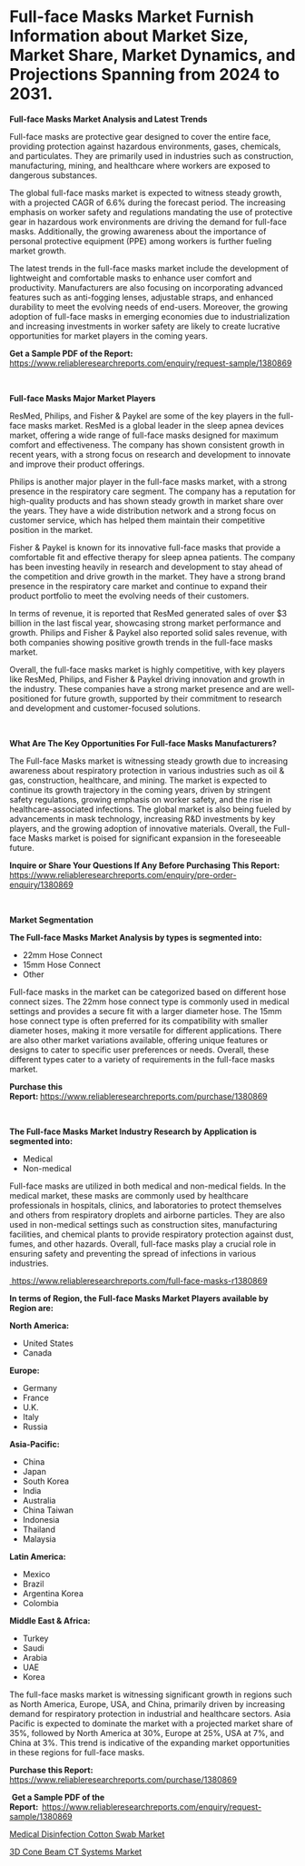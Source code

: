 <p><h1>Full-face Masks Market Furnish Information about Market Size, Market Share, Market Dynamics, and Projections Spanning from 2024 to 2031.</h1></p><p><strong>Full-face Masks Market Analysis and Latest Trends</strong></p>
<p><p>Full-face masks are protective gear designed to cover the entire face, providing protection against hazardous environments, gases, chemicals, and particulates. They are primarily used in industries such as construction, manufacturing, mining, and healthcare where workers are exposed to dangerous substances.</p><p>The global full-face masks market is expected to witness steady growth, with a projected CAGR of 6.6% during the forecast period. The increasing emphasis on worker safety and regulations mandating the use of protective gear in hazardous work environments are driving the demand for full-face masks. Additionally, the growing awareness about the importance of personal protective equipment (PPE) among workers is further fueling market growth.</p><p>The latest trends in the full-face masks market include the development of lightweight and comfortable masks to enhance user comfort and productivity. Manufacturers are also focusing on incorporating advanced features such as anti-fogging lenses, adjustable straps, and enhanced durability to meet the evolving needs of end-users. Moreover, the growing adoption of full-face masks in emerging economies due to industrialization and increasing investments in worker safety are likely to create lucrative opportunities for market players in the coming years.</p></p>
<p><strong>Get a Sample PDF of the Report:&nbsp;</strong> <a href="https://www.reliableresearchreports.com/enquiry/request-sample/1380869">https://www.reliableresearchreports.com/enquiry/request-sample/1380869</a></p>
<p>&nbsp;</p>
<p><strong>Full-face Masks Major Market Players</strong></p>
<p><p>ResMed, Philips, and Fisher & Paykel are some of the key players in the full-face masks market. ResMed is a global leader in the sleep apnea devices market, offering a wide range of full-face masks designed for maximum comfort and effectiveness. The company has shown consistent growth in recent years, with a strong focus on research and development to innovate and improve their product offerings.</p><p>Philips is another major player in the full-face masks market, with a strong presence in the respiratory care segment. The company has a reputation for high-quality products and has shown steady growth in market share over the years. They have a wide distribution network and a strong focus on customer service, which has helped them maintain their competitive position in the market.</p><p>Fisher & Paykel is known for its innovative full-face masks that provide a comfortable fit and effective therapy for sleep apnea patients. The company has been investing heavily in research and development to stay ahead of the competition and drive growth in the market. They have a strong brand presence in the respiratory care market and continue to expand their product portfolio to meet the evolving needs of their customers.</p><p>In terms of revenue, it is reported that ResMed generated sales of over $3 billion in the last fiscal year, showcasing strong market performance and growth. Philips and Fisher & Paykel also reported solid sales revenue, with both companies showing positive growth trends in the full-face masks market.</p><p>Overall, the full-face masks market is highly competitive, with key players like ResMed, Philips, and Fisher & Paykel driving innovation and growth in the industry. These companies have a strong market presence and are well-positioned for future growth, supported by their commitment to research and development and customer-focused solutions.</p></p>
<p>&nbsp;</p>
<p><strong>What Are The Key Opportunities For Full-face Masks Manufacturers?</strong></p>
<p><p>The Full-face Masks market is witnessing steady growth due to increasing awareness about respiratory protection in various industries such as oil & gas, construction, healthcare, and mining. The market is expected to continue its growth trajectory in the coming years, driven by stringent safety regulations, growing emphasis on worker safety, and the rise in healthcare-associated infections. The global market is also being fueled by advancements in mask technology, increasing R&D investments by key players, and the growing adoption of innovative materials. Overall, the Full-face Masks market is poised for significant expansion in the foreseeable future.</p></p>
<p><strong>Inquire or Share Your Questions If Any Before Purchasing This Report:</strong> <a href="https://www.reliableresearchreports.com/enquiry/pre-order-enquiry/1380869">https://www.reliableresearchreports.com/enquiry/pre-order-enquiry/1380869</a></p>
<p>&nbsp;</p>
<p><strong>Market Segmentation</strong></p>
<p><strong>The Full-face Masks Market Analysis by types is segmented into:</strong></p>
<p><ul><li>22mm Hose Connect</li><li>15mm Hose Connect</li><li>Other</li></ul></p>
<p><p>Full-face masks in the market can be categorized based on different hose connect sizes. The 22mm hose connect type is commonly used in medical settings and provides a secure fit with a larger diameter hose. The 15mm hose connect type is often preferred for its compatibility with smaller diameter hoses, making it more versatile for different applications. There are also other market variations available, offering unique features or designs to cater to specific user preferences or needs. Overall, these different types cater to a variety of requirements in the full-face masks market.</p></p>
<p><strong>Purchase this Report:&nbsp;</strong><a href="https://www.reliableresearchreports.com/purchase/1380869">https://www.reliableresearchreports.com/purchase/1380869</a></p>
<p>&nbsp;</p>
<p><strong>The Full-face Masks Market Industry Research by Application is segmented into:</strong></p>
<p><ul><li>Medical</li><li>Non-medical</li></ul></p>
<p><p>Full-face masks are utilized in both medical and non-medical fields. In the medical market, these masks are commonly used by healthcare professionals in hospitals, clinics, and laboratories to protect themselves and others from respiratory droplets and airborne particles. They are also used in non-medical settings such as construction sites, manufacturing facilities, and chemical plants to provide respiratory protection against dust, fumes, and other hazards. Overall, full-face masks play a crucial role in ensuring safety and preventing the spread of infections in various industries.</p></p>
<p><a href="https://www.reliableresearchreports.com/full-face-masks-r1380869">&nbsp;https://www.reliableresearchreports.com/full-face-masks-r1380869</a></p>
<p><strong>In terms of Region, the Full-face Masks Market Players available by Region are:</strong></p>
<p>
    <p> <strong> North America: </strong>
        <ul>
            <li>United States</li>
            <li>Canada</li>
        </ul>
        </p> 
    <p> <strong> Europe: </strong>
        <ul>
            <li>Germany</li>
            <li>France</li>
            <li>U.K.</li>
            <li>Italy</li>
            <li>Russia</li>
        </ul>
        </p> 
    <p> <strong> Asia-Pacific: </strong>
        <ul>
            <li>China</li>
            <li>Japan</li>
            <li>South Korea</li>
            <li>India</li>
            <li>Australia</li>
            <li>China Taiwan</li>
            <li>Indonesia</li>
            <li>Thailand</li>
            <li>Malaysia</li>
        </ul>
        </p> 
    <p> <strong> Latin America: </strong>
        <ul>
            <li>Mexico</li>
            <li>Brazil</li>
            <li>Argentina Korea</li>
            <li>Colombia</li>
        </ul>
        </p> 
    <p> <strong> Middle East & Africa: </strong>
        <ul>
            <li>Turkey</li>
            <li>Saudi</li>
            <li>Arabia</li>
            <li>UAE</li>
            <li>Korea</li>
        </ul>
    </p>
    </p>
<p><p>The full-face masks market is witnessing significant growth in regions such as North America, Europe, USA, and China, primarily driven by increasing demand for respiratory protection in industrial and healthcare sectors. Asia Pacific is expected to dominate the market with a projected market share of 35%, followed by North America at 30%, Europe at 25%, USA at 7%, and China at 3%. This trend is indicative of the expanding market opportunities in these regions for full-face masks.</p></p>
<p><strong>Purchase this Report: </strong><a href="https://www.reliableresearchreports.com/purchase/1380869">https://www.reliableresearchreports.com/purchase/1380869</a></p>
<p>&nbsp;<strong>Get a Sample PDF of the Report:&nbsp;&nbsp;</strong><a href="https://www.reliableresearchreports.com/enquiry/request-sample/1380869">https://www.reliableresearchreports.com/enquiry/request-sample/1380869</a></p>
<p><strong></strong></p>
<p><p><a href="https://github.com/marthawweekle/Market-Research-Report-List-1/blob/main/medical-disinfection-cotton-swab-market.md">Medical Disinfection Cotton Swab Market</a></p><p><a href="https://github.com/SheilaBruen2023/Market-Research-Report-List-1/blob/main/3d-cone-beam-ct-systems-market.md">3D Cone Beam CT Systems Market</a></p></p>